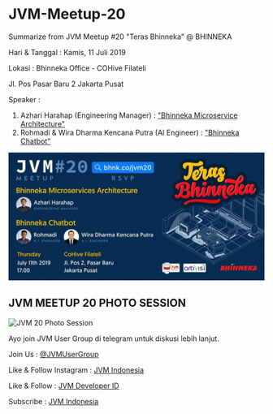# JVM-Meetup-20
Summarize from JVM Meetup #20 "Teras Bhinneka" @ BHINNEKA

Hari & Tanggal : Kamis, 11 Juli 2019

Lokasi : Bhinneka Office - COHive Filateli

Jl. Pos Pasar Baru 2 Jakarta Pusat

Speaker : 

1. Azhari Harahap (Engineering Manager) : ["Bhinneka Microservice Architecture"](https://drive.google.com/open?id=1w_tYsYjy_CIOvikDk5J5dWznju5E6N69)
2. Rohmadi & Wira Dharma Kencana Putra (AI Engineer) : ["Bhinneka Chatbot"](https://drive.google.com/open?id=1BC56OZlzzyEVljUSRa41HcJxfWupm4c1)
 

![JVM Meetup #20 Poster](img/JVM20_Landscape.jpeg "JVM Meetup #20 Poster")

## JVM MEETUP 20 PHOTO SESSION
![JVM 20 Photo Session](img/jvm20_photosession.jpeg "JVM 20 Photo Session")

Ayo join JVM User Group di telegram untuk diskusi lebih lanjut.

Join Us : [@JVMUserGroup](https://t.me/JVMUserGroup)

Like & Follow Instagram : [JVM Indonesia](https://www.instagram.com/jvmindonesia/)

Like & Follow : [JVM Developer ID](https://www.facebook.com/JVMDeveloperID/)

Subscribe : [JVM Indonesia](https://www.youtube.com/channel/UCXwXmQEQySqhqAMmys4N56w)